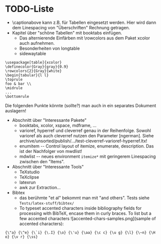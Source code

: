 # TODO-Liste

* \captionabove kann z.B. für Tabellen eingesetzt werden. Hier wird dann dem Linespacing von "Überschriften" Rechnung getragen.
* Kapitel über "schöne Tabellen" mit booktabs einfügen. 
  * Das alternierende Einfärben mit \rowcolors aus dem Paket xcolor auch aufnehmen.
  * Besonderheiten von longtable
  * sidewaytable

~~~~
\usepackage[table]{xcolor}
\definecolor{Gray}{gray}{0.9}
\rowcolors{2}{Gray}{white}
\begin{tabular}{l l}
\toprule
foo & bar \\
\midrule
...
\bottomrule
~~~~


Die folgenden Punkte könnte (sollte?) man auch in ein separates Dokument auslagern!

* Abschnitt über "Interessante Pakete"
  * booktabs, xcolor, xspace, mdframe, ...
  * varioref, hyperref und cleverref genau in der Reihenfolge. Sowohl varioref als auch cleverref nutzen den Parameter [ngerman].  Siehe archive/unsorted/publish/.../test-cleverref-varioref-hyperref.ltx!
  * enumitem -- Control layout of itemize, enumerate, description. Das ist der Nachfolger von mwdlist!
  * mdwlist -- neues environment `itemize*` mit geringerem Linespacing zwischen den "Items".
* Abschnitt über "Interessante Tools"
  * TeXstudio
  * TeXclipse
  * latexrun
  * awk zur Extraction...
* Bibtex 
  * das berühmte "et al" bekommt man mit "and others". Tests siehe `Tests/latex-stuff/bibtex/`
  * To typeset accented characters inside bibliography fields for processing with BibTeX, encase them in curly braces. To list but a few accented characters ![accented-chars-samples.png](sample of accented characters):

~~~~
{\"a} {\^e} {\`i} {\.I} {\o} {\'u} {\aa} {\c c} {\u g} {\l} {\~n} {\H o} {\v r} {\ss}
~~~~


